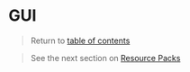 # GUI

> Return to [table of contents](../minigames.md)

> See the next section on [Resource Packs](resource_packs.md)